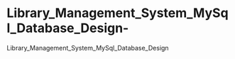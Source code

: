 # Library_Management_System_MySql_Database_Design-
Library_Management_System_MySql_Database_Design 
